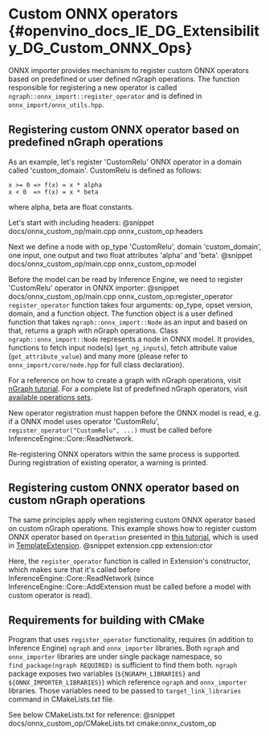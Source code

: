 # Custom ONNX operators {#openvino_docs_IE_DG_Extensibility_DG_Custom_ONNX_Ops}

ONNX importer provides mechanism to register custom ONNX operators based on predefined or user defined nGraph operations.
The function responsible for registering a new operator is called `ngraph::onnx_import::register_operator` and is defined in `onnx_import/onnx_utils.hpp`.

## Registering custom ONNX operator based on predefined nGraph operations

As an example, let's register 'CustomRelu' ONNX operator in a domain called 'custom_domain'.
CustomRelu is defined as follows:
```
x >= 0 => f(x) = x * alpha
x < 0  => f(x) = x * beta
```
where alpha, beta are float constants.

Let's start with including headers:
@snippet docs/onnx_custom_op/main.cpp onnx_custom_op:headers

Next we define a node with op_type 'CustomRelu', domain 'custom_domain', one input, one output and two float attributes 'alpha' and 'beta'.
@snippet docs/onnx_custom_op/main.cpp onnx_custom_op:model

Before the model can be read by Inference Engine, we need to register 'CustomRelu' operator in ONNX importer:
@snippet docs/onnx_custom_op/main.cpp onnx_custom_op:register_operator
`register_operator` function takes four arguments: op_type, opset version, domain, and a function object.
The function object is a user defined function that takes `ngraph::onnx_import::Node` as an input and based on that, returns a graph with nGraph operations.
Class `ngraph::onnx_import::Node` represents a node in ONNX model. It provides, functions to fetch input node(s) (`get_ng_inputs`), fetch attribute value (`get_attribute_value`) and many more (please refer to `onnx_import/core/node.hpp` for full class declaration).

For a reference on how to create a graph with nGraph operations, visit [nGraph tutorial](../nGraphTutorial.md).
For a complete list of predefined nGraph operators, visit [available operations sets](../../ops/opset.md).

New operator registration must happen before the ONNX model is read, e.g. if a ONNX model uses operator 'CustomRelu', `register_operator("CustomRelu", ...)` must be called before InferenceEngine::Core::ReadNetwork.

Re-registering ONNX operators within the same process is supported. During registration of existing operator, a warning is printed.

## Registering custom ONNX operator based on custom nGraph operations

The same principles apply when registering custom ONNX operator based on custom nGraph operations.
This example shows how to register custom ONNX operator based on `Operation` presented in [this tutorial](AddingNGraphOps.md), which is used in [TemplateExtension](Extension.md).
@snippet extension.cpp extension:ctor

Here, the `register_operator` function is called in Extension's constructor, which makes sure that it's called before InferenceEngine::Core::ReadNetwork (since InferenceEngine::Core::AddExtension must be called before a model with custom operator is read).

## Requirements for building with CMake

Program that uses `register_operator` functionality, requires (in addition to Inference Engine) `ngraph` and `onnx_importer` libraries.
Both `ngraph` and `onnx_importer` libraries are under single package namespace, so `find_package(ngraph REQUIRED)` is sufficient to find them both.
`ngraph` package exposes two variables (`${NGRAPH_LIBRARIES}` and `${ONNX_IMPORTER_LIBRARIES}`) which reference `ngraph` and `onnx_importer` libraries.
Those variables need to be passed to `target_link_libraries` command in CMakeLists.txt file.

See below CMakeLists.txt for reference:
@snippet docs/onnx_custom_op/CMakeLists.txt cmake:onnx_custom_op
